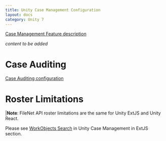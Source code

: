 ```yaml
---
title: Unity Case Management Configuration
layout: docs
category: Unity 7
---
```

[Case Management Feature description](../features/case-management)

*content to be added*

# Case Auditing

[Case Auditing configuration](unity-case-management/case-auditing)

# Roster Limitations

|**Note**: FileNet API roster limitations are the same for Unity ExtJS and Unity React. 

Please see [WorkObjects Search](../../unity-extjs/configuration/unity-case-management#workobjects-search) in Unity Case Management in ExtJS section.
